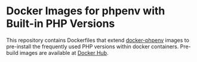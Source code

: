 # Docker Images for phpenv with Built-in PHP Versions

This repository contains Dockerfiles that extend [docker-phpenv](https://github.com/conchoid/docker-phpenv) images to pre-install the frequently used PHP versions within docker containers. Pre-build images are available at [Docker Hub](https://hub.docker.com/r/conchoid/docker-phpenv-builtins/).
